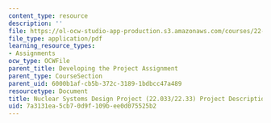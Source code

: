 ```yaml
---
content_type: resource
description: ''
file: https://ol-ocw-studio-app-production.s3.amazonaws.com/courses/22-033-nuclear-systems-design-project-fall-2011/7a3131ea5cb70d9f109bee0d075525b2_MIT22_033F11_F02-Project-Description.pdf
file_type: application/pdf
learning_resource_types:
- Assignments
ocw_type: OCWFile
parent_title: Developing the Project Assignment
parent_type: CourseSection
parent_uid: 6000b1af-cb5b-372c-3189-1bdbcc47a489
resourcetype: Document
title: Nuclear Systems Design Project (22.033/22.33) Project Description, Fall 2002
uid: 7a3131ea-5cb7-0d9f-109b-ee0d075525b2
---
```

